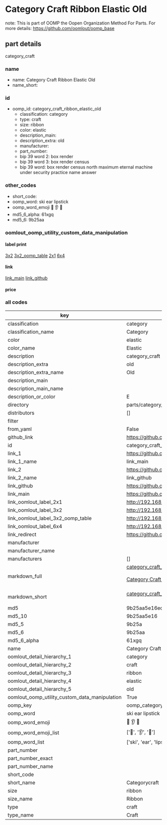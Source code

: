 # Category Craft Ribbon Elastic Old  

note: This is part of OOMP the Oopen Organization Method For Parts. For more details: https://github.com/oomlout/oomp_base

##  part details
  



category_craft



### name
* name: Category Craft Ribbon Elastic Old
* name_short: 
### id
* oomp_id: category_craft_ribbon_elastic_old
  * classification: category
  * type: craft
  * size: ribbon
  * color: elastic
  * description_main: 
  * description_extra: old
  * manufacturer: 
  * part_number: 
  * bip 39 word 2: box render
  * bip 39 word 3: box render census
  * bip 39 word: box render census north maximum eternal machine under security practice name answer

### other_codes
* short_code: 
* oomp_word: ski ear lipstick
* oomp_word_emoji :ski: :ear: :lipstick:
* md5_6_alpha: 61xgq
* md5_6: 9b25aa






### oomlout_oomp_utility_custom_data_manipulation
#### label print
[3x2](http://192.168.1.245:1112/?label=oomp%2061xgq)
[3x2_oomp_table](http://192.168.1.108:1112/?label=oomp%2061xgq)
[2x1](http://192.168.1.242:1112/?label=oomp%2061xgq)
[6x4](http://192.168.1.55:1112/?label=oomp%2061xgq)    

#### link

[link_main](https://github.com/oomlout/oomlout_oomp_version_1_messy/tree/main/parts/category_craft_ribbon_elastic_old) [link_github](https://github.com/oomlout/oomlout_oomp_version_1_messy/tree/main/parts/category_craft_ribbon_elastic_old)                             

#### price







### all codes 
| key | value |  
| --- | --- |  
| classification | category |  
| classification_name | Category |  
| color | elastic |  
| color_name | Elastic |  
| description | category_craft |  
| description_extra | old |  
| description_extra_name | Old |  
| description_main |  |  
| description_main_name |  |  
| description_or_color | E  |  
| directory | parts/category_craft_ribbon_elastic_old |  
| distributors | [] |  
| filter |  |  
| from_yaml | False |  
| github_link | https://github.com/oomlout/oomlout_oomp_part_src/tree/main/parts/category_craft_ribbon_elastic_old |  
| id | category_craft_ribbon_elastic_old |  
| link_1 | https://github.com/oomlout/oomlout_oomp_version_1_messy/tree/main/parts/category_craft_ribbon_elastic_old |  
| link_1_name | link_main |  
| link_2 | https://github.com/oomlout/oomlout_oomp_version_1_messy/tree/main/parts/category_craft_ribbon_elastic_old |  
| link_2_name | link_github |  
| link_github | https://github.com/oomlout/oomlout_oomp_version_1_messy/tree/main/parts/category_craft_ribbon_elastic_old |  
| link_main | https://github.com/oomlout/oomlout_oomp_version_1_messy/tree/main/parts/category_craft_ribbon_elastic_old |  
| link_oomlout_label_2x1 | http://192.168.1.242:1112/?label=oomp%2061xgq |  
| link_oomlout_label_3x2 | http://192.168.1.245:1112/?label=oomp%2061xgq |  
| link_oomlout_label_3x2_oomp_table | http://192.168.1.108:1112/?label=oomp%2061xgq |  
| link_oomlout_label_6x4 | http://192.168.1.55:1112/?label=oomp%2061xgq |  
| link_redirect | https://github.com/oomlout/oomlout_oomp_version_1_messy/tree/main/parts/category_craft_ribbon_elastic_old |  
| manufacturer |  |  
| manufacturer_name |  |  
| manufacturers | [] |  
| markdown_full | [category_craft_ribbon_elastic_old](none)<br>[](none)<br>[Category Craft Ribbon Elastic Old](none)<br><br> |  
| markdown_short | [category_craft_ribbon_elastic_old](none)<br><br> |  
| md5 | 9b25aa5e16ecd0b13644b9644aad80d4 |  
| md5_10 | 9b25aa5e16 |  
| md5_5 | 9b25a |  
| md5_6 | 9b25aa |  
| md5_6_alpha | 61xgq |  
| name | Category Craft Ribbon Elastic Old |  
| oomlout_detail_hierarchy_1 | category |  
| oomlout_detail_hierarchy_2 | craft |  
| oomlout_detail_hierarchy_3 | ribbon |  
| oomlout_detail_hierarchy_4 | elastic |  
| oomlout_detail_hierarchy_5 | old |  
| oomlout_oomp_utility_custom_data_manipulation | True |  
| oomp_key | oomp_category_craft_ribbon_elastic_old |  
| oomp_word | ski ear lipstick |  
| oomp_word_emoji | :ski: :ear: :lipstick: |  
| oomp_word_emoji_list | [':ski:', ':ear:', ':lipstick:'] |  
| oomp_word_list | ['ski', 'ear', 'lipstick'] |  
| part_number |  |  
| part_number_exact |  |  
| part_number_name |  |  
| short_code |  |  
| short_name | Categorycraft |  
| size | ribbon |  
| size_name | Ribbon |  
| type | craft |  
| type_name | Craft |  
